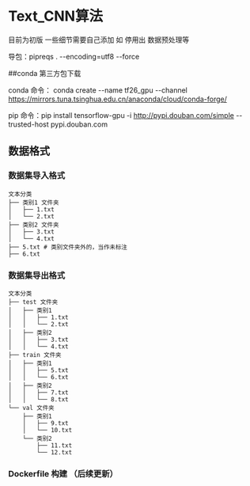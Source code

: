 # Text_CNN算法

目前为初版 一些细节需要自己添加 如  停用出  数据预处理等

导包：pipreqs . --encoding=utf8 --force  

##conda 第三方包下载

 conda 命令： conda create --name tf26_gpu --channel https://mirrors.tuna.tsinghua.edu.cn/anaconda/cloud/conda-forge/

 pip   命令：pip install tensorflow-gpu -i http://pypi.douban.com/simple --trusted-host pypi.douban.com

## 数据格式

### 数据集导入格式
```
文本分类
├── 类别1 文件夹
│   ├── 1.txt
│   └── 2.txt
├── 类别2 文件夹
│   ├── 3.txt
│   └── 4.txt
├── 5.txt # 类别文件夹外的，当作未标注
├── 6.txt
```

### 数据集导出格式
```
文本分类
├── test 文件夹
│   ├── 类别1
│   │   ├── 1.txt
│   │   └── 2.txt
│   ├── 类别2
│   │   ├── 3.txt
│   │   └── 4.txt
├── train 文件夹
│   ├── 类别1
│   │   ├── 5.txt
│   │   └── 6.txt
│   ├── 类别2
│   │   ├── 7.txt
│   │   └── 8.txt
└── val 文件夹
    ├── 类别1
    │   ├── 9.txt
    │   └── 10.txt
    └── 类别2
        ├── 11.txt
        └── 12.txt

```

### Dockerfile 构建 （后续更新）
  
